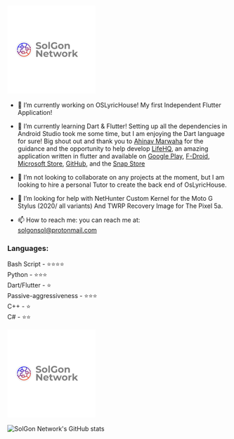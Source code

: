 ![SolGon Network](https://github.com/solgon-network/The-KESP-Project/blob/main/solgonnetworklogo.png)

- 🔭 I’m currently working on OSLyricHouse! My first Independent Flutter Application!

- 🌱 I’m currently learning Dart & Flutter! Setting up all the dependencies in Android Studio took me some time, but I am enjoying the Dart language for sure! Big shout out and thank you to [Ahinav Marwaha](https://github.com/abhinavmarwaha) for the guidance and the opportunity to help develop [LifeHQ](https://github.com/abhinavmarwaha/LifeHQ), an amazing application written in flutter and available on [Google Play](https://play.google.com/store/apps/details?id=com.abhinavmarwaha.lifehq), [F-Droid](https://f-droid.org/en/packages/com.abhinavmarwaha.lifehq/), [Microsoft Store](https://github.com/abhinavmarwaha/LifeHQ/releases/download/v0.7.0/lifehq.msix), [GitHub](https://github.com/abhinavmarwaha/lifehq/releases/latest), and the [Snap Store](https://snapcraft.io/lifehq)

- 👯 I’m not looking to collaborate on any projects at the moment, but I am looking to hire a personal Tutor to create the back end of OsLyricHouse.
 
- 🤔 I’m looking for help with NetHunter Custom Kernel for the Moto G Stylus (2020/ all variants) And TWRP Recovery Image for The Pixel 5a.


- 📫 How to reach me: you can reach me at:<br>
<solgonsol@protonmail.com><br>


### **Languages:** 

Bash Script - ⭐⭐⭐⭐<br>
Python - ⭐⭐⭐<br>
Dart/Flutter - ⭐<br>
Passive-aggressiveness - ⭐⭐⭐<br>
C++ - ⭐<br>
C# - ⭐⭐<br>

![SolGon Network](https://github.com/solgon-network/The-KESP-Project/blob/main/solgonnetworklogo.png)


![SolGon Network's GitHub stats](https://github-readme-stats.vercel.app/api?username=solgon-network&show_icons=true&theme=dark)

